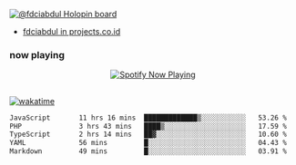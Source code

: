 [![@fdciabdul Holopin board](https://holopin.io/api/user/board?user=fdciabdul)](https://holopin.io/@fdciabdul)

- [fdciabdul in projects.co.id](https://projects.co.id/public/browse_users/view/496e26/fdciabdul)

### now playing 

<p align="center">
  <a href="https://open.spotify.com/user/31ljmyymhthokwewwcd6dsdmvprm" target="_blank"><img src="https://novatorem-psi-rosy.vercel.app/api/spotify" alt="Spotify Now Playing"/></a>
</p>

##

[![wakatime](https://wakatime.com/badge/user/87646243-158a-4241-a3cb-668e1fa2dbb8.svg)](https://wakatime.com/@87646243-158a-4241-a3cb-668e1fa2dbb8)
<!--START_SECTION:waka-->

```txt
JavaScript       11 hrs 16 mins  █████████████▒░░░░░░░░░░░   53.26 %
PHP              3 hrs 43 mins   ████▒░░░░░░░░░░░░░░░░░░░░   17.59 %
TypeScript       2 hrs 14 mins   ██▓░░░░░░░░░░░░░░░░░░░░░░   10.60 %
YAML             56 mins         █░░░░░░░░░░░░░░░░░░░░░░░░   04.43 %
Markdown         49 mins         █░░░░░░░░░░░░░░░░░░░░░░░░   03.91 %
```

<!--END_SECTION:waka-->
